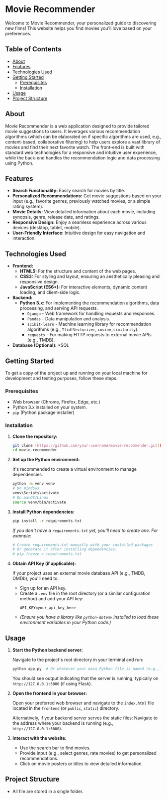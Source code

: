 # Movie Recommender

Welcome to Movie Recommender, your personalized guide to discovering new films! This website helps you find movies you'll love based on your preferences.

## Table of Contents

* [About](#about)
* [Features](#features)
* [Technologies Used](#technologies-used)
* [Getting Started](#getting-started)
    * [Prerequisites](#prerequisites)
    * [Installation](#installation)
* [Usage](#usage)
* [Project Structure](#project-structure)


## About

Movie Recommender is a web application designed to provide tailored movie suggestions to users. It leverages various recommendation algorithms (which can be elaborated on if specific algorithms are used, e.g., content-based, collaborative filtering) to help users explore a vast library of movies and find their next favorite watch. The front-end is built with standard web technologies for a responsive and intuitive user experience, while the back-end handles the recommendation logic and data processing using Python.

## Features

* **Search Functionality:** Easily search for movies by title.
* **Personalized Recommendations:** Get movie suggestions based on your input (e.g., favorite genres, previously watched movies, or a simple rating system).
* **Movie Details:** View detailed information about each movie, including synopsis, genre, release date, and ratings.
* **Responsive Design:** Enjoy a seamless experience across various devices (desktop, tablet, mobile).
* **User-Friendly Interface:** Intuitive design for easy navigation and interaction.

## Technologies Used

* **Frontend:**
    * **HTML5:** For the structure and content of the web pages.
    * **CSS3:** For styling and layout, ensuring an aesthetically pleasing and responsive design.
    * **JavaScript (ES6+):** For interactive elements, dynamic content loading, and client-side logic.
* **Backend:**
    * **Python 3.x:** For implementing the recommendation algorithms, data processing, and serving API requests.
        * `Django` - Web framework for handling requests and responses.
        * `Pandas` - Data manipulation and analysis.
        * `scikit-learn` - Machine learning library for recommendation algorithms (e.g., `TfidfVectorizer`, `cosine_similarity`).
        * `requests` - For making HTTP requests to external movie APIs (e.g., TMDB).
* **Database (Optional):**
    *SQL

## Getting Started

To get a copy of the project up and running on your local machine for development and testing purposes, follow these steps.

### Prerequisites

* Web browser (Chrome, Firefox, Edge, etc.)
* Python 3.x installed on your system.
* `pip` (Python package installer)

### Installation

1.  **Clone the repository:**

    ```bash
    git clone [https://github.com/your-username/movie-recommender.git](https://github.com/your-username/movie-recommender.git)
    cd movie-recommender
    ```

2.  **Set up the Python environment:**

    It's recommended to create a virtual environment to manage dependencies.

    ```bash
    python -m venv venv
    # On Windows
    venv\Scripts\activate
    # On macOS/Linux
    source venv/bin/activate
    ```

3.  **Install Python dependencies:**

    ```bash
    pip install -r requirements.txt
    ```

    *If you don't have a `requirements.txt` yet, you'll need to create one. For example:*

    ```bash
    # Create requirements.txt manually with your installed packages
    # Or generate it after installing dependencies:
    # pip freeze > requirements.txt
    ```

4.  **Obtain API Key (if applicable):**

    If your project uses an external movie database API (e.g., TMDB, OMDb), you'll need to:
    * Sign up for an API key.
    * Create a `.env` file in the root directory (or a similar configuration method) and add your API key:
        ```
        API_KEY=your_api_key_here
        ```
    * *(Ensure you have a library like `python-dotenv` installed to load these environment variables in your Python code.)*

## Usage

1.  **Start the Python backend server:**

    Navigate to the project's root directory in your terminal and run:

    ```bash
    python app.py  # Or whatever your main Python file is named (e.g., main.py, server.py)
    ```

    You should see output indicating that the server is running, typically on `http://127.0.0.1:5000` (if using Flask).

2.  **Open the frontend in your browser:**

    Open your preferred web browser and navigate to the `index.html` file located in the `frontend` (or `public`, `static`) directory.

    Alternatively, if your backend server serves the static files:
    Navigate to the address where your backend is running (e.g., `http://127.0.0.1:5000`).

3.  **Interact with the website:**

    * Use the search bar to find movies.
    * Provide input (e.g., select genres, rate movies) to get personalized recommendations.
    * Click on movie posters or titles to view detailed information.

## Project Structure
* All file are stored in a single folder.
